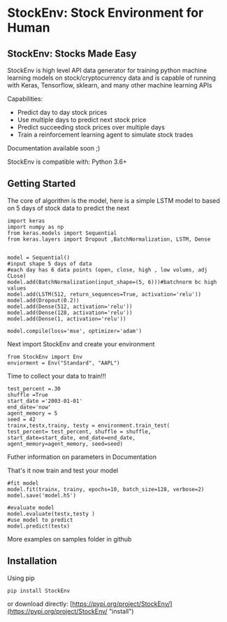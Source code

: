 # StockEnv: Stock Environment for Human
## StockEnv: Stocks Made Easy

StockEnv is high level API data generator for training python machine learning models on stock/cryptocurrency data and is capable of running with Keras, Tensorflow, sklearn, and many other machine learning APIs

Capabilities:

- Predict day to day stock prices
- Use multiple days to predict next stock price
- Predict succeeding stock prices over multiple days
- Train a reinforcement learning agent to simulate stock trades


Documentation available soon ;)

StockEnv is compatible with: Python 3.6+

## Getting Started
The core of algorithm is the model, here is a simple LSTM model to based on 5 days of stock data to predict the next

	import keras
	import numpy as np
	from keras.models import Sequential
	from keras.layers import Dropout ,BatchNormalization, LSTM, Dense 

  
	model = Sequential()
	#input shape 5 days of data 
	#each day has 6 data points (open, close, high , low volums, adj CLose)
	model.add(BatchNormalization(input_shape=(5, 6)))#batchnorm bc high values
    model.add(LSTM(512, return_sequences=True, activation='relu'))
    model.add(Dropout(0.2))
    model.add(Dense(512, activation='relu'))
	model.add(Dense(128, activation='relu'))	
    model.add(Dense(1, activation='relu'))

    model.compile(loss='mse', optimizer='adam')

Next import StockEnv and create your environment
 
    from StockEnv import Env
    enviorment = Env("Standard", "AAPL")

Time to collect your data to train!!!

	test_percent =.30
	shuffle =True
	start_date ='2003-01-01'
	end_date='now'
	agent_memory = 5
	seed = 42
	trainx,testx,trainy, testy = environment.train_test(
	test_percent= test_percent, shuffle = shuffle, 
	start_date=start_date, end_date=end_date,
	agent_memory=agent_memory, seed=seed)

Futher information on parameters in Documentation 


That's it now train and test your model
	
	#fit model
    model.fit(trainx, trainy, epochs=10, batch_size=128, verbose=2)
    model.save('model.h5')

    #evaluate model
    model.evaluate(testx,testy )
    #use model to predict
    model.predict(testx)

More examples on samples folder in github

## Installation

Using pip
	
	pip install StockEnv

or download directly: [https://pypi.org/project/StockEnv/](https://pypi.org/project/StockEnv/ "install") 
